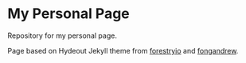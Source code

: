 # My Personal Page

Repository for my personal page.

Page based on Hydeout Jekyll theme from [forestryio](https://github.com/forestryio/hydeout-jekyll-starter) and [fongandrew](https://github.com/fongandrew/hydeout).